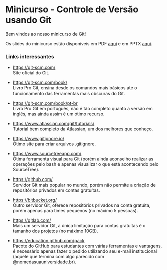 # Minicurso - Controle de Versão usando Git

Bem vindos ao nosso minicurso de Git!

Os slides do minicurso estão disponíveis em PDF [aqui](Slides.pdf) e em PPTX [aqui](Slides.pptx).

### Links interessantes
- https://git-scm.com/  
Site oficial do Git.

- https://git-scm.com/book/  
Livro Pro Git, ensina desde os comandos mais básicos até o funcionamento das ferramentas mais obscuras do Git.  

- https://git-scm.com/book/pt-br  
Livro Pro Git em português, não é tão completo quanto a versão em inglês, mas ainda assim é um ótimo recurso.

- https://www.atlassian.com/git/tutorials/  
Tutorial bem completo da Atlassian, um dos melhores que conheço.

- https://www.gitignore.io/  
Ótimo site para criar arquivos .gitignore.

- https://www.sourcetreeapp.com/  
Ótima ferramenta visual para Git (porém ainda aconselho realizar as operações pelo bash e apenas visualizar o que está acontecendo pelo SourceTree).

- https://github.com/  
Servidor Git mais popular no mundo, porém não permite a criação de repositórios privados em contas gratuítas.

- https://bitbucket.org/  
Outro servidor Git, oferece repositórios privados na conta gratuíta, porém apenas para times pequenos (no máximo 5 pessoas).


- https://gitlab.com/  
Mais um servidor Git, a única limitação para contas gratuítas é o tamanho dos projetos (no máximo 10GB).

- https://education.github.com/pack  
Pacote do GitHub para estudantes com várias ferramentas e vantagens, é necessário apenas fazer o pedido utilizando seu e-mail institucional (aquele que termina com algo parecido com @nomedasuauniversidade.br).
